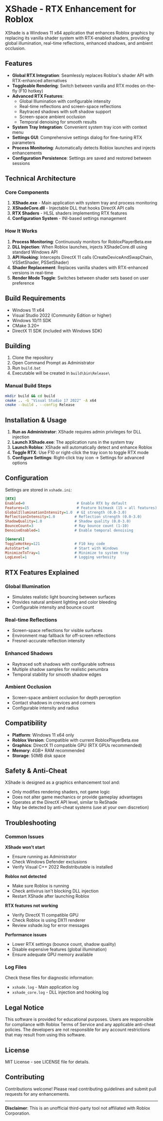 # XShade - RTX Enhancement for Roblox

XShade is a Windows 11 x64 application that enhances Roblox graphics by replacing its vanilla shader system with RTX-enabled shaders, providing global illumination, real-time reflections, enhanced shadows, and ambient occlusion.

## Features

- **Global RTX Integration**: Seamlessly replaces Roblox's shader API with RTX-enhanced alternatives
- **Toggleable Rendering**: Switch between vanilla and RTX modes on-the-fly (F10 hotkey)
- **Advanced RTX Features**:
  - Global Illumination with configurable intensity
  - Real-time reflections and screen-space reflections
  - Raytraced shadows with soft shadow support
  - Screen-space ambient occlusion
  - Temporal denoising for smooth results
- **System Tray Integration**: Convenient system tray icon with context menu
- **Settings GUI**: Comprehensive settings dialog for fine-tuning RTX parameters
- **Process Monitoring**: Automatically detects Roblox launches and injects enhancements
- **Configuration Persistence**: Settings are saved and restored between sessions

## Technical Architecture

### Core Components

1. **XShade.exe** - Main application with system tray and process monitoring
2. **XShadeCore.dll** - Injectable DLL that hooks DirectX API calls
3. **RTX Shaders** - HLSL shaders implementing RTX features
4. **Configuration System** - INI-based settings management

### How It Works

1. **Process Monitoring**: Continuously monitors for RobloxPlayerBeta.exe
2. **DLL Injection**: When Roblox launches, injects XShadeCore.dll using standard Windows API
3. **API Hooking**: Intercepts DirectX 11 calls (CreateDeviceAndSwapChain, VSSetShader, PSSetShader)
4. **Shader Replacement**: Replaces vanilla shaders with RTX-enhanced versions in real-time
5. **Render Mode Toggle**: Switches between shader sets based on user preference

## Build Requirements

- Windows 11 x64
- Visual Studio 2022 (Community Edition or higher)
- Windows 10/11 SDK
- CMake 3.20+
- DirectX 11 SDK (included with Windows SDK)

## Building

1. Clone the repository
2. Open Command Prompt as Administrator
3. Run `build.bat`
4. Executable will be created in `build\bin\Release\`

### Manual Build Steps

```bash
mkdir build && cd build
cmake .. -G "Visual Studio 17 2022" -A x64
cmake --build . --config Release
```

## Installation & Usage

1. **Run as Administrator**: XShade requires admin privileges for DLL injection
2. **Launch XShade.exe**: The application runs in the system tray
3. **Launch Roblox**: XShade will automatically detect and enhance Roblox
4. **Toggle RTX**: Use F10 or right-click the tray icon to toggle RTX mode
5. **Configure Settings**: Right-click tray icon → Settings for advanced options

## Configuration

Settings are stored in `xshade.ini`:

```ini
[RTX]
Enabled=0                        # Enable RTX by default
Features=15                      # Feature bitmask (15 = all features)
GlobalIlluminationIntensity=1.0  # GI strength (0.0-3.0)
ReflectionIntensity=1.0         # Reflection strength (0.0-3.0)
ShadowQuality=1.0               # Shadow quality (0.0-3.0)
BounceCount=3                   # Ray bounce count (1-10)
DenoiseEnabled=1                # Enable temporal denoising

[General]
ToggleHotkey=121                # F10 key code
AutoStart=0                     # Start with Windows
MinimizeToTray=1                # Minimize to system tray
LogLevel=1                      # Logging verbosity
```

## RTX Features Explained

### Global Illumination
- Simulates realistic light bouncing between surfaces
- Provides natural ambient lighting and color bleeding
- Configurable intensity and bounce count

### Real-time Reflections  
- Screen-space reflections for visible surfaces
- Environment map fallback for off-screen reflections
- Fresnel-accurate reflection intensity

### Enhanced Shadows
- Raytraced soft shadows with configurable softness
- Multiple shadow samples for realistic penumbra
- Temporal stability for smooth shadow edges

### Ambient Occlusion
- Screen-space ambient occlusion for depth perception
- Contact shadows in crevices and corners
- Configurable intensity and radius

## Compatibility

- **Platform**: Windows 11 x64 only
- **Roblox Version**: Compatible with current RobloxPlayerBeta.exe
- **Graphics**: DirectX 11 compatible GPU (RTX GPUs recommended)
- **Memory**: 4GB+ RAM recommended
- **Storage**: 50MB disk space

## Safety & Anti-Cheat

XShade is designed as a graphics enhancement tool and:
- Only modifies rendering shaders, not game logic
- Does not alter game mechanics or provide gameplay advantages  
- Operates at the DirectX API level, similar to ReShade
- May be detected by anti-cheat systems (use at your own discretion)

## Troubleshooting

### Common Issues

**XShade won't start**
- Ensure running as Administrator
- Check Windows Defender exclusions
- Verify Visual C++ 2022 Redistributable is installed

**Roblox not detected**
- Make sure Roblox is running
- Check antivirus isn't blocking DLL injection
- Restart XShade after launching Roblox

**RTX features not working**
- Verify DirectX 11 compatible GPU
- Check Roblox is using DX11 renderer
- Review xshade.log for error messages

**Performance issues**
- Lower RTX settings (bounce count, shadow quality)
- Disable expensive features (global illumination)
- Ensure adequate GPU memory available

### Log Files

Check these files for diagnostic information:
- `xshade.log` - Main application log
- `xshade_core.log` - DLL injection and hooking log

## Legal Notice

This software is provided for educational purposes. Users are responsible for compliance with Roblox Terms of Service and any applicable anti-cheat policies. The developers are not responsible for any account restrictions that may result from using this software.

## License

MIT License - see LICENSE file for details.

## Contributing

Contributions welcome! Please read contributing guidelines and submit pull requests for any enhancements.

---

**Disclaimer**: This is an unofficial third-party tool not affiliated with Roblox Corporation.
